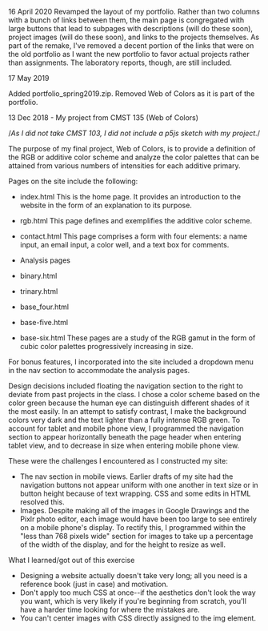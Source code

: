 16 April 2020
Revamped the layout of my portfolio.  Rather than two columns with a bunch of links between them, the main page is congregated with large buttons that lead to subpages with descriptions (will do these soon), project images (will do these soon), and links to the projects themselves.  As part of the remake, I've removed a decent portion of the links that were on the old portfolio as I want the new portfolio to favor actual projects rather than assignments.  The laboratory reports, though, are still included.

17 May 2019

Added portfolio_spring2019.zip.
Removed Web of Colors as it is part of the portfolio.



13 Dec 2018 - My project from CMST 135 (Web of Colors)

/*As I did not take CMST 103, I did not include a p5js sketch with my project.*/

The purpose of my final project, Web of Colors, is to provide a definition of the RGB or additive color scheme and analyze the color palettes that can be attained from various numbers of intensities for each additive primary.

Pages on the site include the following:
 - index.html
    This is the home page.  It provides an introduction to the website in the form of an explanation to its purpose.
    
 - rgb.html
    This page defines and exemplifies the additive color scheme.
    
 - contact.html
    This page comprises a form with four elements: a name input, an email input, a color well, and a text box for comments.
    
 - Analysis pages
  - binary.html
  - trinary.html
  - base_four.html
  - base-five.html
  - base-six.html
    These pages are a study of the RGB gamut in the form of cubic color palettes progressively increasing in size.

For bonus features, I incorporated into the site included a dropdown menu in the nav section to accommodate the analysis pages.

Design decisions included floating the navigation section to the right to deviate from past projects in the class.  I chose a color scheme based on the color green because the human eye can distinguish different shades of it the most easily.  In an attempt to satisfy contrast, I make the background colors very dark and the text lighter than a fully intense RGB green.  To account for tablet and mobile phone view, I programmed the navigation section to appear horizontally beneath the page header when entering tablet view, and to decrease in size when entering mobile phone view.

These were the challenges I encountered as I constructed my site:
 - The nav section in mobile views.  Earlier drafts of my site had the navigation buttons not appear uniform with one another in text size or in button height because of text wrapping.  CSS and some edits in HTML resolved this.
 - Images.  Despite making all of the images in Google Drawings and the Pixlr photo editor, each image would have been too large to see entirely on a mobile phone's display.  To rectify this, I programmed within the "less than 768 pixels wide" section for images to take up a percentage of the width of the display, and for the height to resize as well.

What I learned/got out of this exercise
 - Designing a website actually doesn't take very long; all you need is a reference book (just in case) and motivation.
 - Don't apply too much CSS at once--if the aesthetics don't look the way you want, which is very likely if you're beginning from scratch, you'll have a harder time looking for where the mistakes are.
 - You can't center images with CSS directly assigned to the img element.
